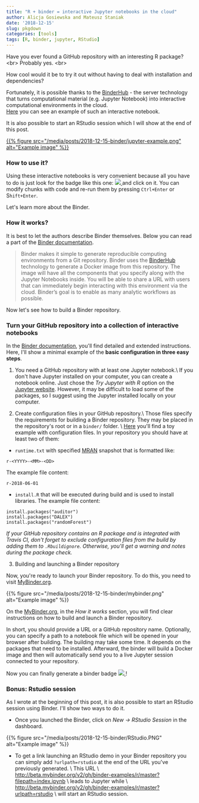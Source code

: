 ```yaml
---
title: "R + binder = interactive Jupyter notebooks in the cloud"
author: Alicja Gosiewska and Mateusz Staniak
date: '2018-12-15'
slug: pkgdown
categories: [tools]
tags: [R, binder, jupyter, RStudio]
---
```


Have you ever found a GitHub repository with an interesting R package? <br\>
Probably yes. <br\>

How cool would it be to try it out without having to deal with installation and dependencies?

Fortunately, it is possible thanks to the [BinderHub](https://github.com/jupyterhub/binderhub) - the server technology that turns computational material (e.g. Jupyter Notebook) into interactive computational environments in the cloud.  
<a href="https://mybinder.org/v2/gh/ModelOriented/shapper/master?filepath=binder%2Fshapper.ipynb" target="_blank">Here</a> you can see an example of such an interactive notebook.

It is also possible to start an RStudio session which I will show at the end of this post.


<a href="https://mybinder.org/v2/gh/mi2-warsaw/auditor/master?filepath=jupyter-notebooks%2Fauditor-demo.ipynb" target="_blank">
{{% figure src="/media/posts/2018-12-15-binder/jupyter-example.png" alt="Example image" %}}
</a>

### How to use it?


Using these interactive notebooks is very convenient because all you have to do is just look for the badge like this one: 
<a href="https://mybinder.org/v2/gh/ModelOriented/shapper/master?filepath=binder%2Fshapper.ipynb" target="_blank" style="display:inline">
  <img src="https://mybinder.org/badge_logo.svg" style="display:inline; margin:0;"/>
</a> and click on it. You can modify chunks with code and re-run them by pressing `Ctrl+Enter` or S`hift+Enter`.

Let's learn more about the Binder.

### How it works?

It is best to let the authors describe Binder themselves. Below you can read a part of the [Binder documentation](https://mybinder.readthedocs.io/en/latest/introduction.html).

>Binder makes it simple to generate reproducible computing environments from a Git repository. Binder uses the [BinderHub](https://github.com/jupyterhub/binderhub) technology to generate a Docker image from this repository. The image will have all the components that you specify along with the Jupyter Notebooks inside. You will be able to share a URL with users that can immediately begin interacting with this environment via the cloud. Binder’s goal is to enable as many analytic workflows as possible.

Now let's see how to build a Binder repository.

### Turn your GitHub repository into a collection of interactive notebooks

In the [Binder documentation](https://mybinder.readthedocs.io/en/latest/#), you'll find detailed and extended instructions. Here, I'll show a minimal example of the **basic configuration in three easy steps**.

1. You need a GitHub repository with at least one Jupyter notebook.\\
If you don't have Jupyter installed on your computer, you can create a notebook online. Just chose the *Try Jupyter with R* option on the [Jupyter website](http://jupyter.org/try). However, it may be difficult to load some of the packages, so I suggest using the Jupyter installed locally on your computer.

2. Create configuration files in your GitHub repository.\\
Those files specify the requirements for building a Binder repository. They may be placed in the repository's root or in a `binder/` folder. \\
[Here](https://github.com/binder-examples/r) you'll find a toy example with configuration files. In your repository you should have at least two of them:
  * `runtime.txt` with specified [MRAN](https://mran.microsoft.com/documents/rro/reproducibility) snapshot that is formatted like:
  ```{r}
  r-<YYYY>-<MM>-<DD>
  ``` 
  The example file content:
  ```{r}
  r-2018-06-01
  ```

  * `install.R` that will be executed during build and is used to install libraries. The example file content:
  ```{r}
  install.packages("auditor")
  install.packages("DALEX")
  install.packages("randomForest")
  ```
*If your GitHub repository contains an R package and is integrated with Travis CI, don't forget to exclude configuration files from the build by adding them to `.Rbuildignore`. Otherwise, you'll get a warning and notes during the package check.*

3. Building and launching a Binder repository

Now, you're ready to launch your Binder repository. To do this, you need to visit [MyBinder.org](https://mybinder.org/).

{{% figure src="/media/posts/2018-12-15-binder/mybinder.png" alt="Example image" %}}

On the [MyBinder.org](https://mybinder.org/), in the *How it works* section, you will find clear instructions on how to build and launch a Binder repository. 

In short, you should provide a URL or a GitHub repository name. Optionally, you can specify a path to a notebook file which will be opened in your browser after building. The building may take some time. It depends on the packages that need to be installed. Afterward, the binder will build a Docker image and then will automatically send you to a live Jupyter session connected to your repository.



Now you can finally generate a binder badge <a href="https://mybinder.org/v2/gh/ModelOriented/shapper/master?filepath=binder%2Fshapper.ipynb" target="_blank" style="display:inline">
  <img src="https://mybinder.org/badge_logo.svg" style="display:inline; margin:0;"/>
</a>!

### Bonus: Rstudio session

As I wrote at the beginning of this post, it is also possible to start an RStudio session using Binder. I'll show two ways to do it.

* Once you launched the Binder, click on *New -> RStudio Session* in the dashboard.

{{% figure src="/media/posts/2018-12-15-binder/RStudio.PNG" alt="Example image" %}}

* To get a link launching an RStudio demo in your Binder repository you can simply add `?urlpath=rstudio` at the end of the URL you've previously generated. \\
This URL \\
http://beta.mybinder.org/v2/gh/binder-examples/r/master?filepath=index.ipynb \\
leads to Jupyter while \\
http://beta.mybinder.org/v2/gh/binder-examples/r/master?urlpath=rstudio \\
will start an RStudio session.

